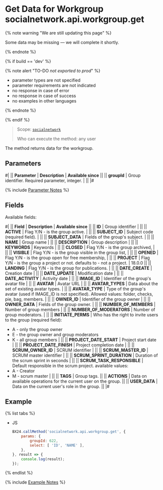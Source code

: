 # Get Data for Workgroup socialnetwork.api.workgroup.get

{% note warning "We are still updating this page" %}

Some data may be missing — we will complete it shortly.

{% endnote %}

{% if build == 'dev' %}

{% note alert "TO-DO _not exported to prod_" %}

- parameter types are not specified
- parameter requirements are not indicated
- no response in case of error
- no response in case of success
- no examples in other languages

{% endnote %}

{% endif %}

> Scope: [`socialnetwork`](../scopes/permissions.md)
>
> Who can execute the method: any user

The method returns data for the workgroup.

## Parameters

#|
|| **Parameter** | **Description** | **Available since** ||
|| **groupId** | Group identifier. Required parameter, integer. | ||
|#

{% include [Parameter Notes](../../_includes/required.md) %}

## Fields

Available fields:

#|
|| **Field** | **Description** | **Available since** ||
|| **ID** | Group identifier | ||
|| **ACTIVE** | Flag Y/N - is the group active. | ||
|| **SUBJECT_ID** | Subject code (required field). | ||
|| **SUBJECT_DATA** | Fields of the group's subject. | ||
|| **NAME** | Group name | ||
|| **DESCRIPTION** | Group description | ||
|| **KEYWORDS** | Keywords | ||
|| **CLOSED** | Flag Y/N - is the group archived, | ||
|| **VISIBLE** | Flag Y/N - is the group visible in the group list, | ||
|| **OPENED** | Flag Y/N - is the group open for free membership, | ||
|| **PROJECT** | Flag Y/N - is the group a project or not. defaults to - not a project. | 18.0.0 ||
|| **LANDING** | Flag Y/N - is the group for publications. | ||
|| **DATE_CREATE** | Creation date | ||
|| **DATE_UPDATE** | Modification date | ||
|| **DATE_ACTIVITY** | Activity date | ||
|| **IMAGE_ID** | Identifier of the group's avatar file | ||
|| **AVATAR** | Avatar URL | ||
|| **AVATAR_TYPES** | Data about the set of existing avatar types. | ||
|| **AVATAR_TYPE** | Type of the group's avatar (used if IMAGE_ID is not specified). Allowed values: folder, checks, pie, bag, members. | ||
|| **OWNER_ID** | Identifier of the group owner | ||
|| **OWNER_DATA** | Fields of the group owner. | ||
|| **NUMBER_OF_MEMBERS** | Number of group members | ||
|| **NUMBER_OF_MODERATORS** | Number of group moderators. | ||
|| **INITIATE_PERMS** | Who has the right to invite users to the group (required field):
- A - only the group owner
- E - the group owner and group moderators
- K - all group members | ||
|| **PROJECT_DATE_START** | Project start date | ||
|| **PROJECT_DATE_FINISH** | Project completion date | ||
|| **SCRUM_OWNER_ID** | SCRUM identifier | ||
|| **SCRUM_MASTER_ID** | SCRUM master identifier | ||
|| **SCRUM_SPRINT_DURATION** | Duration of the scrum sprint in seconds | ||
|| **SCRUM_TASK_RESPONSIBLE** | Default responsible in the scrum project. available values:
- A - Creator
- M - scrum master | ||
|| **TAGS** | Group tags. ||
|| **ACTIONS** | Data on available operations for the current user on the group. ||
|| **USER_DATA** | Data on the current user's role in the group. ||
|#

## Example

{% list tabs %}

- JS

    ```js
    BX24.callMethod('socialnetwork.api.workgroup.get', {
        params: {
            groupId: 622,
            select: [ 'ID', 'NAME' ],
        },
    }, result => {
        console.log(result);
    });
    ```

{% endlist %}

{% include [Example Notes](../../_includes/examples.md) %}